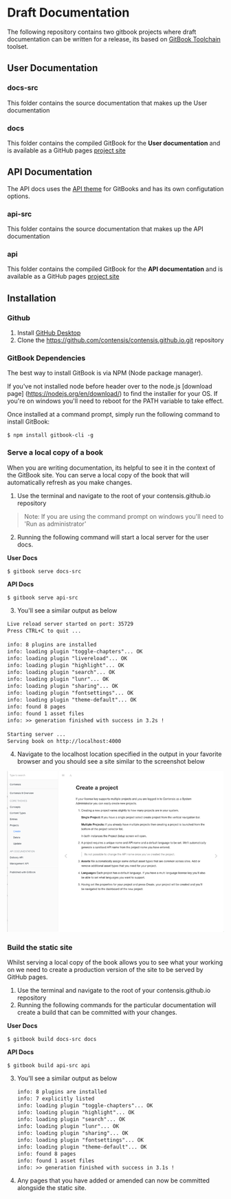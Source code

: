 # Draft Documentation

The following repository contains two gitbook projects where draft documentation can be written for a release, its based on [GitBook Toolchain](https://toolchain.gitbook.com/) toolset.

## User Documentation
### docs-src
This folder contains the source documentation that makes up the User documentation

### docs
This folder contains the compiled GitBook for the **User documentation** and is available as a GitHub pages [project site](https://contensis.github.io/docs/index.html)


## API Documentation
The API docs uses the [API theme](https://github.com/GitbookIO/theme-api) for GitBooks and has its own configutation options.

### api-src
This folder contains the source documentation that makes up the API documentation

### api
This folder contains the compiled GitBook for the **API documentation** and is available as a GitHub pages [project site](https://contensis.github.io/api/index.html)

## Installation

### Github
1. Install [GitHub Desktop](https://desktop.github.com/)
2. Clone the https://github.com/contensis/contensis.github.io.git repository

### GitBook Dependencies
The best way to install GitBook is via NPM (Node package manager).

If you've not installed node before header over to the node.js [download page] (https://nodejs.org/en/download/) to find the installer for your OS. If you're on windows you'll need to reboot for the PATH variable to take effect.

Once installed at a command prompt, simply run the following command to install GitBook:

```
$ npm install gitbook-cli -g
```

### Serve a local copy of a book
When you are writing documentation, its helpful to see it in the context of the GitBook site. You can serve a local copy of the book that will automatically refresh as you make changes.

1. Use the terminal and navigate to the root of your contensis.github.io repository

> Note: If you are using the command prompt on windows you'll need to 'Run as administrator'

2. Running the following command will start a local server for the user docs.

  **User Docs**
  ```
  $ gitbook serve docs-src
  ```

  **API Docs**
  ```
  $ gitbook serve api-src
  ```

3. You'll see a similar output as below

  ```
  Live reload server started on port: 35729
  Press CTRL+C to quit ...

  info: 8 plugins are installed
  info: loading plugin "toggle-chapters"... OK
  info: loading plugin "livereload"... OK
  info: loading plugin "highlight"... OK
  info: loading plugin "search"... OK
  info: loading plugin "lunr"... OK
  info: loading plugin "sharing"... OK
  info: loading plugin "fontsettings"... OK
  info: loading plugin "theme-default"... OK
  info: found 8 pages
  info: found 1 asset files
  info: >> generation finished with success in 3.2s !

  Starting server ...
  Serving book on http://localhost:4000
  ```
4. Navigate to the localhost location specified in the output in your favorite browser and you should see a site similar to the screenshot below

![GitBook Example](/help/gitbook-example.png)


### Build the static site
Whilst serving a local copy of the book allows you to see what your working on we need to create a production version of the site to be served by GitHub pages.

1. Use the terminal and navigate to the root of your contensis.github.io repository
2. Running the following commands for the particular documentation will create a build that can be committed with your changes.

  **User Docs**
  ```
  $ gitbook build docs-src docs
  ```

  **API Docs**
  ```
  $ gitbook build api-src api
  ```

3. You'll see a similar output as below

    ```
    info: 8 plugins are installed
    info: 7 explicitly listed
    info: loading plugin "toggle-chapters"... OK
    info: loading plugin "highlight"... OK
    info: loading plugin "search"... OK
    info: loading plugin "lunr"... OK
    info: loading plugin "sharing"... OK
    info: loading plugin "fontsettings"... OK
    info: loading plugin "theme-default"... OK
    info: found 8 pages
    info: found 1 asset files
    info: >> generation finished with success in 3.1s !
    ```
4. Any pages that you have added or amended can now be committed alongside the static site.
